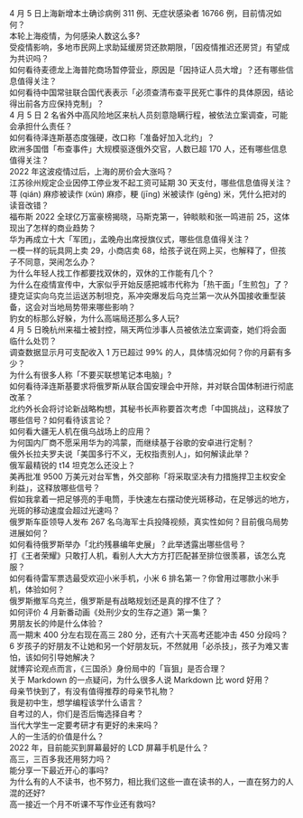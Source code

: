 4 月 5 日上海新增本土确诊病例 311 例、无症状感染者 16766 例，目前情况如何？  
本轮上海疫情，为何感染人数这么多?  
受疫情影响，多地市民网上求助延缓房贷还款期限，「因疫情推迟还房贷」有望成为共识吗？  
如何看待麦德龙上海普陀商场暂停营业，原因是「因持证人员大增」？还有哪些信息值得关注？  
如何看待中国常驻联合国代表表示「必须查清布查平民死亡事件的具体原因，结论得出前各方应保持克制」？  
4 月 5 日 2 名省外中高风险地区来杭人员刻意隐瞒行程，被依法立案调查，可能会承担什么责任？  
如何看待泽连斯基态度强硬，改口称「准备好加入北约」？  
欧洲多国借「布查事件」大规模驱逐俄外交官，人数已超 170 人，还有哪些信息值得关注？  
2022 年这波疫情过后，上海的房价会大涨吗？  
江苏徐州规定企业因停工停业发不起工资可延期 30 天支付，哪些信息值得关注？  
荨 (qián) 麻疹被读作 (xún) 麻疹，粳 (jīng) 米被读作 (gēng) 米，凭什么把对的读音改错？  
福布斯 2022 全球亿万富豪榜揭晓，马斯克第一，钟睒睒和张一鸣进前 25，这体现出了怎样的商业趋势？  
华为再成立十大「军团」，孟晚舟出席授旗仪式，哪些信息值得关注？  
一模一样的玩具网上卖 29，小商店卖 68，给孩子说在网上买，也解释了，但孩子不同意，哭闹怎么办？  
为什么年轻人找工作都要找双休的，双休的工作能有几个？  
为什么在疫情宣传中，大家似乎开始反感把城市代称为「热干面」「生煎包」了？  
捷克证实向乌克兰运送苏制坦克，系冲突爆发后乌克兰第一次从外国接收重型装备，这会对当地局势带来哪些影响？  
豹女的标那么好躲，为什么高端局还那么多人玩?  
4 月 5 日晚杭州来福士被封控，隔天两位涉事人员被依法立案调查，她们将会面临什么处罚？  
调查数据显示月可支配收入 1 万已超过 99% 的人，具体情况如何？你的月薪有多少？  
为什么有很多人称「不要买联想笔记本电脑」?  
如何看待泽连斯基要求将俄罗斯从联合国安理会中开除，并对联合国体制进行彻底改革？  
北约外长会将讨论新战略构想，其秘书长声称要首次考虑「中国挑战」，这释放了哪些信号？如何看待该言论？  
如何看大疆无人机在俄乌战场上的应用？  
为何国内厂商不愿采用华为的鸿蒙，而继续基于谷歌的安卓进行定制？  
俄外长拉夫罗夫说「美国多行不义，无权指责别人」，如何解读此举？  
俄军最精锐的 t14 坦克怎么还没上？  
美再批准 9500 万美元对台军售，外交部称「将采取坚决有力措施捍卫主权安全利益」，这释放哪些信号？  
假如我拿着一把足够亮的手电筒，手快速左右摆动使光斑移动，在足够远的地方，光斑的移动速度会超过光速吗？  
俄罗斯车臣领导人发布 267 名乌海军士兵投降视频，真实性如何？目前俄乌局势进展如何？  
如何看待俄罗斯举办「北约残暴编年史展」？此举透露出哪些信号？  
打《王者荣耀》只敢打人机，看别人大大方方打匹配甚至排位很羡慕，该怎么克服？  
如何看待雷军票选最受欢迎小米手机，小米 6 排名第一？你曾用过哪款小米手机，体验如何？  
俄罗斯撤军乌克兰，俄罗斯是有战略规划还是真的撑不住了？  
如何评价 4 月新番动画《处刑少女的生存之道》第一集？  
男朋友长的帅是什么体验？  
高一期末 400 分左右现在高三 280 分，还有六十天高考还能冲击 450 分段吗？  
6 岁孩子的好朋友不让她和另一个好朋友玩，不然就用「必杀技」，孩子为难又害怕，该如何引导她解决？  
就博弈论观点而言，《三国杀》身份局中的「盲狙」是否合理？  
关于 Markdown 的一点疑问，为什么很多人说 Markdown 比 word 好用？  
母亲节快到了，有没有值得推荐的母亲节礼物？  
我是初中生，想学编程该学什么语言？  
自考过的人，你们是否后悔选择自考？  
当代大学生一定要考研才有更好的未来吗？  
人的一生活的价值是什么？  
2022 年，目前能买到屏幕最好的 LCD 屏幕手机是什么？  
高三，三百多我还用努力吗？  
能分享一下最近开心的事吗?  
为什么有的人不读书，也不努力，相比我们这些一直在读书的人，一直在努力的人混的还好?  
高一接近一个月不听课不写作业还有救吗?  
